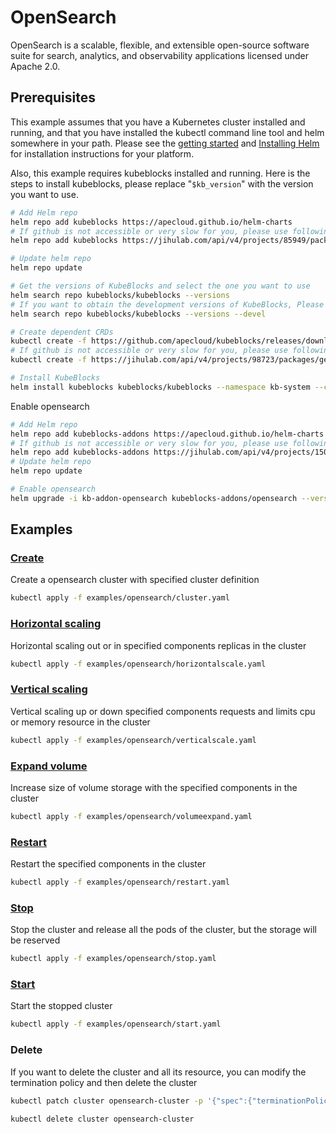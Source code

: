 # OpenSearch

OpenSearch is a scalable, flexible, and extensible open-source software suite for search, analytics, and observability applications licensed under Apache 2.0.

## Prerequisites

This example assumes that you have a Kubernetes cluster installed and running, and that you have installed the kubectl command line tool and helm somewhere in your path. Please see the [getting started](https://kubernetes.io/docs/setup/)  and [Installing Helm](https://helm.sh/docs/intro/install/) for installation instructions for your platform.

Also, this example requires kubeblocks installed and running. Here is the steps to install kubeblocks, please replace "`$kb_version`" with the version you want to use.
```bash
# Add Helm repo 
helm repo add kubeblocks https://apecloud.github.io/helm-charts
# If github is not accessible or very slow for you, please use following repo instead
helm repo add kubeblocks https://jihulab.com/api/v4/projects/85949/packages/helm/stable

# Update helm repo
helm repo update

# Get the versions of KubeBlocks and select the one you want to use
helm search repo kubeblocks/kubeblocks --versions
# If you want to obtain the development versions of KubeBlocks, Please add the '--devel' parameter as the following command
helm search repo kubeblocks/kubeblocks --versions --devel

# Create dependent CRDs
kubectl create -f https://github.com/apecloud/kubeblocks/releases/download/v$kb_version/kubeblocks_crds.yaml
# If github is not accessible or very slow for you, please use following command instead
kubectl create -f https://jihulab.com/api/v4/projects/98723/packages/generic/kubeblocks/v$kb_version/kubeblocks_crds.yaml

# Install KubeBlocks
helm install kubeblocks kubeblocks/kubeblocks --namespace kb-system --create-namespace --version="$kb_version"
```
Enable opensearch
```bash
# Add Helm repo 
helm repo add kubeblocks-addons https://apecloud.github.io/helm-charts
# If github is not accessible or very slow for you, please use following repo instead
helm repo add kubeblocks-addons https://jihulab.com/api/v4/projects/150246/packages/helm/stable
# Update helm repo
helm repo update

# Enable opensearch 
helm upgrade -i kb-addon-opensearch kubeblocks-addons/opensearch --version $kb_version -n kb-system  
``` 

## Examples

### [Create](cluster.yaml) 
Create a opensearch cluster with specified cluster definition 
```bash
kubectl apply -f examples/opensearch/cluster.yaml
```

### [Horizontal scaling](horizontalscale.yaml)
Horizontal scaling out or in specified components replicas in the cluster
```bash
kubectl apply -f examples/opensearch/horizontalscale.yaml
```

### [Vertical scaling](verticalscale.yaml)
Vertical scaling up or down specified components requests and limits cpu or memory resource in the cluster
```bash
kubectl apply -f examples/opensearch/verticalscale.yaml
```

### [Expand volume](volumeexpand.yaml)
Increase size of volume storage with the specified components in the cluster
```bash
kubectl apply -f examples/opensearch/volumeexpand.yaml
```

### [Restart](restart.yaml)
Restart the specified components in the cluster
```bash
kubectl apply -f examples/opensearch/restart.yaml
```

### [Stop](stop.yaml)
Stop the cluster and release all the pods of the cluster, but the storage will be reserved
```bash
kubectl apply -f examples/opensearch/stop.yaml
```

### [Start](start.yaml)
Start the stopped cluster
```bash
kubectl apply -f examples/opensearch/start.yaml
```

### Delete
If you want to delete the cluster and all its resource, you can modify the termination policy and then delete the cluster
```bash
kubectl patch cluster opensearch-cluster -p '{"spec":{"terminationPolicy":"WipeOut"}}' --type="merge"

kubectl delete cluster opensearch-cluster
```
